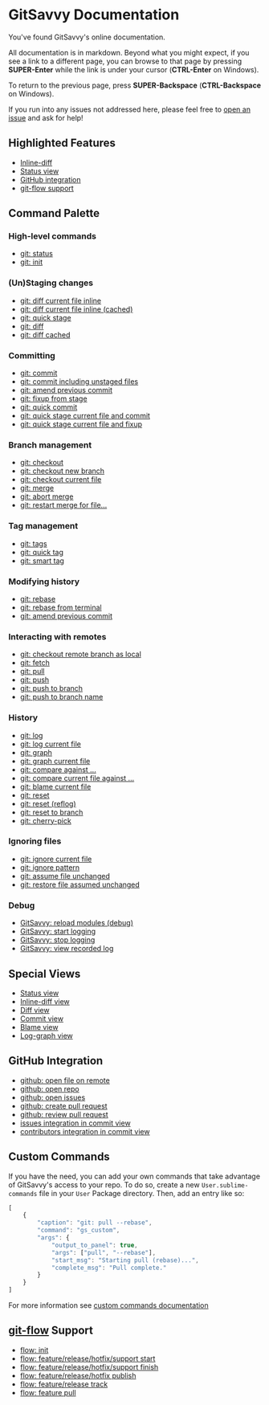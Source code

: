 # GitSavvy Documentation

You've found GitSavvy's online documentation.

All documentation is in markdown.  Beyond what you might expect, if you see a link to a different page, you can browse to that page by pressing **SUPER-Enter** while the link is under your cursor (**CTRL-Enter** on Windows).

To return to the previous page, press **SUPER-Backspace** (**CTRL-Backspace** on Windows).

If you run into any issues not addressed here, please feel free to [open an issue](https://github.com/divmain/GitSavvy/issues) and ask for help!


## Highlighted Features

- [Inline-diff](staging.md#git-diff-current-file-inline)
- [Status view](status.md)
- [GitHub integration](github.md)
- [git-flow support](flow.md)


## Command Palette

### High-level commands

- [git: status](status.md)
- [git: init](misc.md#git-init)


### (Un)Staging changes
- [git: diff current file inline](staging.md#git-diff-current-file-inline)
- [git: diff current file inline (cached)](staging.md#git-diff-current-file-inline-cached)
- [git: quick stage](staging.md#git-quick-stage)
- [git: diff](staging.md#git-diff)
- [git: diff cached](staging.md#git-diff-cached)


### Committing

- [git: commit](commit.md#git-commit)
- [git: commit including unstaged files](commit.md#git-commit-including-unstaged-files)
- [git: amend previous commit](commit.md#git-amend-previous-commit)
- [git: fixup from stage](commit.md#git-fixup-from-stage)
- [git: quick commit](commit.md#git-quick-commit)
- [git: quick stage current file and commit](commit.md#git-quick-stage-current-file-and-commit)
- [git: quick stage current file and fixup](commit.md#git-quick-stage-current-file-and-fixup)


### Branch management

- [git: checkout](branch_mgmt.md#git-checkout)
- [git: checkout new branch](branch_mgmt.md#git-checkout-new-branch)
- [git: checkout current file](branch_mgmt.md#git-checkout-current-file)
- [git: merge](branch_mgmt.md#git-merge)
- [git: abort merge](branch_mgmt.md#git-abort-merge)
- [git: restart merge for file...](branch_mgmt.md#git-restart-merge-for-file)


### Tag management

- [git: tags](tag_mgmt.md#git-tags)
- [git: quick tag](tag_mgmt.md#git-quick-tag)
- [git: smart tag](tag_mgmt.md#git-smart-tag)


### Modifying history

- [git: rebase](rebase.md)
- [git: rebase from terminal](rebase.md#git-rebase-from-terminal)
- [git: amend previous commit](commit.md#git-amend-previous-commit)


### Interacting with remotes

- [git: checkout remote branch as local](remotes.md#git-checkout-remote-branch-as-local)
- [git: fetch](remotes.md#git-fetch)
- [git: pull](remotes.md#git-pull)
- [git: push](remotes.md#git-push)
- [git: push to branch](remotes.md#git-push-to-branch)
- [git: push to branch name](remotes.md#git-push-to-branch-name)


### History

- [git: log](history.md#git-log)
- [git: log current file](history.md#git-log-current-file)
- [git: graph](history.md#git-graph)
- [git: graph current file](history.md#git-graph-current-file)
- [git: compare against ...](history.md#git-compare-against-)
- [git: compare current file against ...](history.md#git-compare-current-file-against-)
- [git: blame current file](history.md#git-blame-current-file)
- [git: reset](misc.md#git-reset)
- [git: reset (reflog)](misc.md#git-reset-reflog)
- [git: reset to branch](misc.md#git-reset-to-branch)
- [git: cherry-pick](misc.md#git-cherry-pick)


### Ignoring files

- [git: ignore current file](ignoring.md#git-ignore-current-file)
- [git: ignore pattern](ignoring.md#git-ignore-pattern)
- [git: assume file unchanged](ignoring.md#git-assume-file-unchanged)
- [git: restore file assumed unchanged](ignoring.md#git-restore-file-assumed-unchanged)


### Debug

- [GitSavvy: reload modules (debug)](debug.md#gitsavvy-reload-modules-debug)
- [GitSavvy: start logging](debug.md#gitsavvy-start-logging)
- [GitSavvy: stop logging](debug.md#gitsavvy-stop-logging)
- [GitSavvy: view recorded log](debug.md#gitsavvy-view-recorded-log)


## Special Views

- [Status view](status.md#overview)
- [Inline-diff view](staging.md#git-diff-current-file-inline)
- [Diff view](staging.md#git-diff)
- [Commit view](commit.md)
- [Blame view](history.md#git-blame-current-file)
- [Log-graph view](history.md#git-graph)


## GitHub Integration

- [github: open file on remote](github.md#github-open-file-on-remote)
- [github: open repo](github.md#github-open-repo)
- [github: open issues](github.md#github-open-issues)
- [github: create pull request](github.md#create-pull-request)
- [github: review pull request](github.md#review-pull-request)
- [issues integration in commit view](github.md#issues-integration)
- [contributors integration in commit view](github.md#contributors-integration)


## Custom Commands

If you have the need, you can add your own commands that take advantage of GitSavvy's access to your repo. To do so, create a new `User.sublime-commands` file in your `User` Package directory.  Then, add an entry like so:

```javascript
[
    {
        "caption": "git: pull --rebase",
        "command": "gs_custom",
        "args": {
            "output_to_panel": true,
            "args": ["pull", "--rebase"],
            "start_msg": "Starting pull (rebase)...",
            "complete_msg": "Pull complete."
        }
    }
]
```

For more information see [custom commands documentation](custom.md)

## [git-flow](https://github.com/nvie/gitflow) Support

- [flow: init](flow.md#flow-init)
- [flow: feature/release/hotfix/support start](flow.md#flow-featurereleasehotfixsupport-start)
- [flow: feature/release/hotfix/support finish](flow.md#flow-featurereleasehotfixsupport-finish)
- [flow: feature/release/hotfix publish](flow.md#flow-featurereleasehotfix-publish)
- [flow: feature/release track](flow.md#flow-featurerelease-track)
- [flow: feature pull](flow.md#flow-feature-pull)
